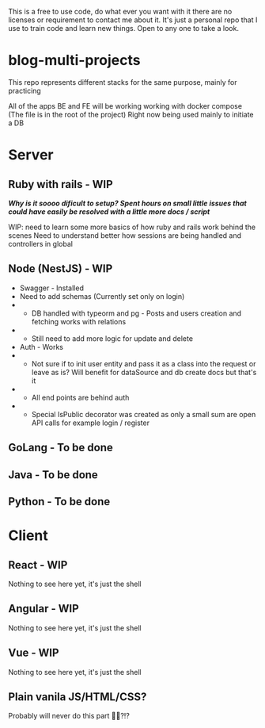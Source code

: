 This is a free to use code, do what ever you want with it there are no licenses or requirement to contact me about it.
It's just a personal repo that I use to train code and learn new things.
Open to any one to take a look.


# blog-multi-projects
This repo represents different stacks for the same purpose, mainly for practicing

All of the apps BE and FE will be working working with docker compose (The file is in the root of the project)
Right now being used mainly to initiate a DB

# Server

## Ruby with rails - WIP
***Why is it soooo dificult to setup? Spent hours on small little issues that could have easily be resolved with a little more docs / script***

WIP: need to learn some more basics of how ruby and rails work behind the scenes
Need to understand better how sessions are being handled and controllers in global

## Node (NestJS) - WIP
- Swagger - Installed
- Need to add schemas (Currently set only on login)
- - DB handled with typeorm and pg - Posts and users creation and fetching works with relations
- - Still need to add more logic for update and delete
- Auth - Works
- - Not sure if to init user entity and pass it as a class into the request or leave as is? Will benefit for dataSource and db create docs but that's it
- - All end points are behind auth 
- - Special IsPublic decorator was created as only a small sum are open API calls for example login / register

## GoLang - To be done

## Java - To be done

## Python - To be done


# Client

## React - WIP
Nothing to see here yet, it's just the shell

## Angular - WIP
Nothing to see here yet, it's just the shell

## Vue - WIP
Nothing to see here yet, it's just the shell

## Plain vanila JS/HTML/CSS?
Probably will never do this part 🤷‍♂️?!?



